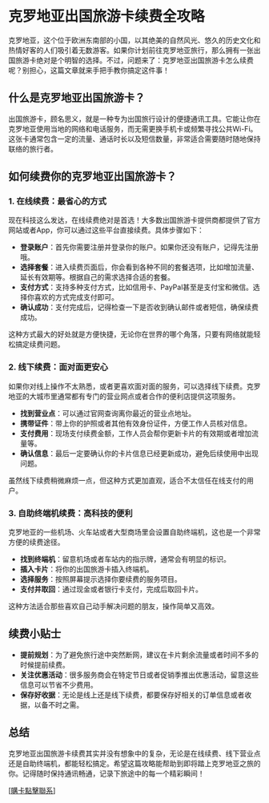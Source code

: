 # 克罗地亚出国旅游卡续费全攻略

克罗地亚，这个位于欧洲东南部的小国，以其绝美的自然风光、悠久的历史文化和热情好客的人们吸引着无数游客。如果你计划前往克罗地亚旅行，那么拥有一张出国旅游卡绝对是个明智的选择。不过，问题来了：克罗地亚出国旅游卡怎么续费呢？别担心，这篇文章就来手把手教你搞定这件事！

## 什么是克罗地亚出国旅游卡？

出国旅游卡，顾名思义，就是一种专为出国旅行设计的便捷通讯工具。它能让你在克罗地亚使用当地的网络和电话服务，而无需更换手机卡或频繁寻找公共Wi-Fi。这张卡通常包含一定的流量、通话时长以及短信数量，非常适合需要随时随地保持联络的旅行者。

## 如何续费你的克罗地亚出国旅游卡？

### 1. 在线续费：最省心的方式

现在科技这么发达，在线续费绝对是首选！大多数出国旅游卡提供商都提供了官方网站或者App，你可以通过这些平台直接续费。具体步骤如下：

- **登录账户**：首先你需要注册并登录你的账户。如果你还没有账户，记得先注册哦。
- **选择套餐**：进入续费页面后，你会看到各种不同的套餐选项，比如增加流量、延长有效期等。根据自己的需求选择合适的套餐。
- **支付方式**：支持多种支付方式，比如信用卡、PayPal甚至是支付宝和微信。选择你喜欢的方式完成支付即可。
- **确认成功**：支付完成后，记得检查一下是否收到确认邮件或者短信，确保续费成功。

这种方式最大的好处就是方便快捷，无论你在世界的哪个角落，只要有网络就能轻松搞定续费问题。

### 2. 线下续费：面对面更安心

如果你对线上操作不太熟悉，或者更喜欢面对面的服务，可以选择线下续费。克罗地亚的大城市里通常都有专门的营业网点或者合作的便利店提供这项服务。

- **找到营业点**：可以通过官网查询离你最近的营业点地址。
- **携带证件**：带上你的护照或者其他有效身份证件，方便工作人员核对信息。
- **支付费用**：现场支付续费金额，工作人员会帮你更新卡片的有效期或者增加流量等。
- **确认信息**：最后一定要确认你的卡片信息已经更新成功，避免后续使用中出现问题。

虽然线下续费稍微麻烦一点，但这种方式更加直观，适合不太信任在线支付的用户。

### 3. 自助终端机续费：高科技的便利

克罗地亚的一些机场、火车站或者大型商场里会设置自助终端机，这也是一个非常方便的续费途径。

- **找到终端机**：留意机场或者车站内的指示牌，通常会有明显的标识。
- **插入卡片**：将你的出国旅游卡插入终端机。
- **选择服务**：按照屏幕提示选择你要续费的服务项目。
- **支付并取回**：通过现金或者银行卡支付，完成后取回卡片。

这种方法适合那些喜欢自己动手解决问题的朋友，操作简单又高效。

## 续费小贴士

- **提前规划**：为了避免旅行途中突然断网，建议在卡片剩余流量或者时间不多的时候提前续费。
- **关注优惠活动**：很多服务商会在特定节日或者促销季推出优惠活动，留意这些信息可以节省不少费用。
- **保存好收据**：无论是线上还是线下续费，都要保存好相关的订单信息或者收据，以备不时之需。

## 总结

克罗地亚出国旅游卡续费其实并没有想象中的复杂，无论是在线续费、线下营业点还是自助终端机，都能轻松搞定。希望这篇攻略能帮助到即将踏上克罗地亚之旅的你。记得随时保持通讯畅通，记录下旅途中的每一个精彩瞬间！

[[購卡點擊聯系](https://t.me/s/esim1088)]